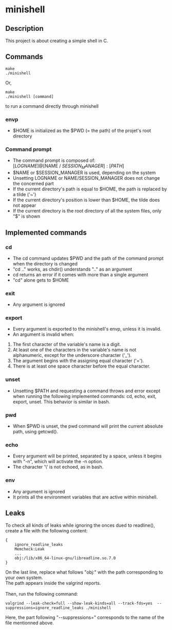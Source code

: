# minishell

## Description

This project is about creating a simple shell in C.

## Commands
```
make
./minishell
```

Or,
```
make
./minishell [command]
```
to run a command directly through minishell

### envp
* $HOME is initialized as the $PWD (= the path) of the projet's root directory

### Command prompt
* The command prompt is composed of:<br />
[$LOGNAME]@[$NAME / $SESSION_MANAGER]:[PATH]$
* $NAME or $SESSION_MANAGER is used, depending on the system
* Unsetting LOGNAME or NAME/SESSION_MANAGER does not change the concerned part
* If the current directory's path is equal to $HOME, the path is replaced by a tilde ('~')
* If the current directory's position is lower than $HOME, the tilde does not appear
* If the current directory is the root directory of all the system files, only "\$" is shown

## Implemented commands

### cd
* The cd command updates $PWD and the path of the command prompt when the directory is changed
* "cd .." works, as chdir() understands ".." as an argument
* cd returns an error if it comes with more than a single argument
* "cd" alone gets to $HOME

### exit
* Any argument is ignored

### export
* Every argument is exported to the minishell's envp, unless it is invalid.
* An argument is invalid when:<br />
1. The first character of the variable's name is a digit.<br />
2. At least one of the characters in the variable's name is not alphanumeric, except for the underscore character ('\_').
3. The argument begins with the assigning equal character ('=').
4. There is at least one space character before the equal character.

### unset
* Unsetting $PATH and requesting a command throws and error except when running the following implemented commands: cd, echo, exit, export, unset. This behavior is similar in bash.

### pwd
* When $PWD is unset, the pwd command will print the current absolute path, using getcwd().

### echo
* Every argument will be printed, separated by a space, unless it begins with "-n", which will activate the -n option.
* The character '\\' is not echoed, as in bash.

### env
* Any argument is ignored
* It prints all the environment variables that are active within minishell.

## Leaks

To check all kinds of leaks while ignoring the onces dued to readline(), create a file with the following content:
```
{
	ignore_readline_leaks
	Memcheck:Leak
	...
	obj:/lib/x86_64-linux-gnu/libreadline.so.7.0
}
```
On the last line, replace what follows "obj:" with the path corresponding to your own system.<br />
The path appears inside the valgrind reports.<br />
<br />
Then, run the following command:
```
valgrind --leak-check=full --show-leak-kinds=all --track-fds=yes  --suppressions=ignore_readline_leaks ./minishell
```
Here, the part following "--suppressions=" corresponds to the name of the file mentionned above.

